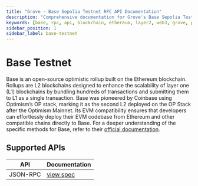 ```yaml
---
title: "Grove - Base Sepolia Testnet RPC API Documentation"
description: "Comprehensive documentation for Grove's Base Sepolia Testnet RPC API, covering endpoint details and integration strategies for blockchain developers."
keywords: [base, rpc, api, blockchain, ethereum, layer2, web3, grove, pocket, pokt, L2]
sidebar_position: 1
sidebar_label: base-testnet
---
```


# Base Testnet
Base is an open-source optimistic rollup built on the Ethereum blockchain. Rollups are L2 blockchains designed to enhance the scalability of layer one (L1) blockchains by bundling hundreds of transactions and submitting them to L1 as a single transaction. Base was pioneered by Coinbase using Optimism’s OP stack, marking it as the second L2 deployed on the OP Stack after the Optimism Mainnet. Its EVM compatibility ensures that developers can effortlessly deploy their EVM codebase from Ethereum and other compatible chains directly to Base. For a deeper understanding of the specific methods for Base, refer to their [official documentation](https://docs.base.org/).

## Supported APIs

| API      | Documentation                      |
| -------- | ---------------------------------- |
| JSON-RPC | [view spec](../grove-api/api-definition/definition#json-rpc-supported-methods) |
